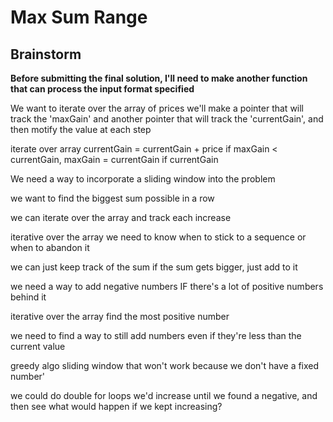 # Max Sum Range

## Brainstorm

**Before submitting the final solution, I'll need to make another function that can process the input format specified**

We want to iterate over the array of prices
we'll make a pointer that will track the 'maxGain' and another pointer that will track the 'currentGain', and then motify the value at each step

iterate over array
currentGain = currentGain + price
if maxGain < currentGain, maxGain = currentGain
if currentGain

We need a way to incorporate a sliding window into the problem

we want to find the biggest sum possible in a row

we can iterate over the array and track each increase

iterative over the array
we need to know when to stick to a sequence or when to abandon it

we can just keep track of the sum
if the sum gets bigger, just add to it

we need a way to add negative numbers IF there's a lot of positive numbers behind it

iterative over the array
find the most positive number

we need to find a way to still add numbers even if they're less than the current value

greedy algo
sliding window
that won't work because we don't have a fixed number'

we could do double for loops
we'd increase until we found a negative, and then see what would happen if we kept increasing?
